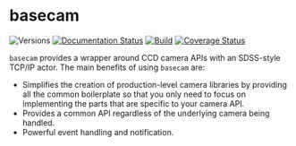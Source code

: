 basecam
=======

![Versions](https://img.shields.io/badge/python-3.8-blue)
[![Documentation Status](https://readthedocs.org/projects/sdss-basecam/badge/?version=latest)](https://sdss-basecam.readthedocs.io/en/latest/?badge=latest)
[![Build](https://img.shields.io/github/workflow/status/sdss/basecam/Test)](https://github.com/sdss/basecam/actions)
[![Coverage Status](https://codecov.io/gh/sdss/basecam/branch/master/graph/badge.svg)](https://codecov.io/gh/sdss/basecam)

``basecam`` provides a wrapper around CCD camera APIs with an SDSS-style TCP/IP actor. The main benefits of using `basecam` are:

- Simplifies the creation of production-level camera libraries by providing all the common boilerplate so that you only need to focus on implementing the parts that are specific to your camera API.
- Provides a common API regardless of the underlying camera being handled.
- Powerful event handling and notification.
